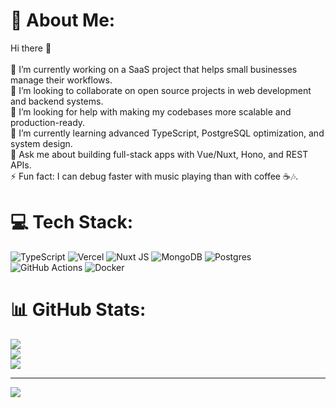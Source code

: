 # 💫 About Me:
Hi there 👋<br><br>🔭 I’m currently working on a SaaS project that helps small businesses manage their workflows.  <br>🤝 I’m looking to collaborate on open source projects in web development and backend systems.  <br>👐 I’m looking for help with making my codebases more scalable and production-ready.  <br>🌱 I’m currently learning advanced TypeScript, PostgreSQL optimization, and system design.  <br>💬 Ask me about building full-stack apps with Vue/Nuxt, Hono, and REST APIs.  <br>⚡ Fun fact: I can debug faster with music playing than with coffee ☕🎶.  <br>


# 💻 Tech Stack:
![TypeScript](https://img.shields.io/badge/typescript-%23007ACC.svg?style=for-the-badge&logo=typescript&logoColor=white) ![Vercel](https://img.shields.io/badge/vercel-%23000000.svg?style=for-the-badge&logo=vercel&logoColor=white) ![Nuxt JS](https://img.shields.io/badge/Nuxt-002E3B?style=for-the-badge&logo=nuxt.js&logoColor=#00DC82) ![MongoDB](https://img.shields.io/badge/MongoDB-%234ea94b.svg?style=for-the-badge&logo=mongodb&logoColor=white) ![Postgres](https://img.shields.io/badge/postgres-%23316192.svg?style=for-the-badge&logo=postgresql&logoColor=white) ![GitHub Actions](https://img.shields.io/badge/github%20actions-%232671E5.svg?style=for-the-badge&logo=githubactions&logoColor=white) ![Docker](https://img.shields.io/badge/docker-%230db7ed.svg?style=for-the-badge&logo=docker&logoColor=white)
# 📊 GitHub Stats:
![](https://github-readme-stats.vercel.app/api?username=samellow&theme=dark&hide_border=false&include_all_commits=true&count_private=true)<br/>
![](https://nirzak-streak-stats.vercel.app/?user=samellow&theme=dark&hide_border=false)<br/>
![](https://github-readme-stats.vercel.app/api/top-langs/?username=samellow&theme=dark&hide_border=false&include_all_commits=true&count_private=true&layout=compact)

---
[![](https://visitcount.itsvg.in/api?id=samellow&icon=0&color=0)](https://visitcount.itsvg.in)

<!-- Proudly created with GPRM ( https://gprm.itsvg.in ) -->
